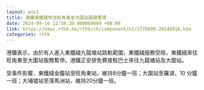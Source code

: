 ```yaml
---
layout: post
title: 港鐵東鐵綫來往旺角東至大圍站服務暫停
date: 2024-09-16 12:58:39.000000000 +08:00
link: https://news.rthk.hk/rthk/ch/component/k2/1770800-20240916.htm
categories: rthk
---
```


港鐵表示，由於有人進入東鐵綫九龍塘站路軌範圍，東鐵綫服務受阻，東鐵綫來往旺角東至大圍站服務暫停。港鐵正安排免費接駁巴士來往九龍塘站及大圍站。

受事件影響，東鐵綫金鐘站至旺角東站，維持8分鐘一班；大圍站至羅湖，10 分鐘一班；大埔墟站至落馬洲站，維持20分鐘一班。
